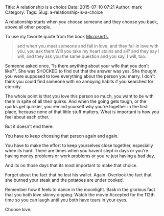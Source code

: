 Title: A relationship is a choice
Date: 2015-07-10 07:21
Author: mark
Category: 
Tags: 
Slug: a-relationship-is-a-choice

A relationship starts when you choose someone and they choose you back, above all other people.

To use my favorite quote from the book [Microserfs](https://www.amazon.com/Microserfs-A-Novel-Douglas-Coupland/dp/0061624268),

> and when you meet someone and fall in love, and they fall in love with you, you ask them Will you take my heart  stains and all? and they say I will, and they ask you the same question and you say, I will, too.

Someone asked once, "Is there anything about your wife that you don't like?". She was SHOCKED to find out that the answer was yes. She thought you were supposed to love everything about the person you marry. I don't think you could find someone with no annoying habits if you searched for eternity.

The whole point is that you love this person so much, you want to be with them in spite of all their quirks. And when the going gets tough, or the quirks get quirkier, you remind yourself why you're together in the first place, because none of that little stuff matters. What is important is how you feel about each other.

But it doesn't end there.

You have to keep choosing that person again and again.

You have to make the effort to keep yourselves close together, especially when its hard. There are times when you havent slept in days or you're having money problems or work problems or you're just having a bad day.

And its on those days that its most important to make that choice.

Forget about the fact that he lost his wallet. Again. Overlook the fact that she burned your steak and the potatoes are under cooked.

Remember how it feels to dance in the moonlight. Bask in the glorious fact that you both love skinny dipping. Watch the movie Accepted for the 112th time so you can laugh until you both have tears in your eyes.

Choose love.

